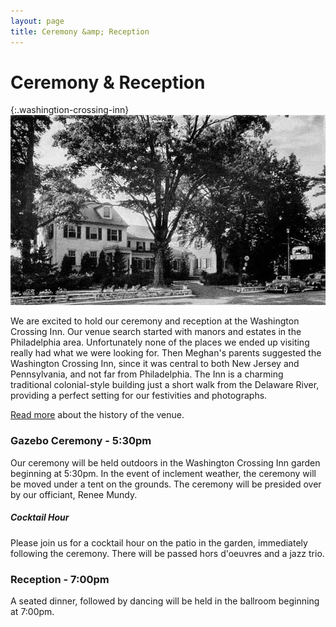 ```yaml
---
layout: page
title: Ceremony &amp; Reception
---
```


# Ceremony &amp; Reception

{:.washingtion-crossing-inn}
![Meghan and Tim](/images/washingtion-crossing-inn.jpg)

We are excited to hold our ceremony and reception at the Washington Crossing Inn.
Our venue search started with manors and estates in the Philadelphia area.
Unfortunately none of the places we ended up visiting really had what we were looking for.
Then Meghan's parents suggested the Washington Crossing Inn, since it was central to both New Jersey and Pennsylvania, and not far from Philadelphia.
The Inn is a charming traditional colonial-style building just a short walk from the Delaware River, providing a perfect setting for our festivities and photographs.

[Read more](http://www.washingtoncrossinginn.com/about) about the history of the venue.

### Gazebo Ceremony - 5:30pm
Our ceremony will be held outdoors in the Washington Crossing Inn garden beginning at 5:30pm.
In the event of inclement weather, the ceremony will be moved under a tent on the grounds.
The ceremony will be presided over by our officiant, Renee Mundy.

##### Cocktail Hour
Please join us for a cocktail hour on the patio in the garden, immediately following the ceremony.
There will be passed hors d'oeuvres and a jazz trio.

### Reception - 7:00pm
A seated dinner, followed by dancing will be held in the ballroom beginning at 7:00pm.
